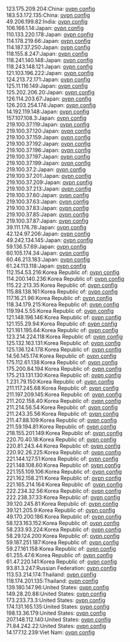 123.175.209.204:China: [ovpn config](vpn/123_175_209_204.ovpn)  
183.53.172.135:China: [ovpn config](vpn/183_53_172_135.ovpn)  
49.206.199.82:India: [ovpn config](vpn/49_206_199_82.ovpn)  
106.166.1.14:Japan: [ovpn config](vpn/106_166_1_14.ovpn)  
110.133.220.178:Japan: [ovpn config](vpn/110_133_220_178.ovpn)  
114.178.219.66:Japan: [ovpn config](vpn/114_178_219_66.ovpn)  
114.187.37.250:Japan: [ovpn config](vpn/114_187_37_250.ovpn)  
118.155.8.247:Japan: [ovpn config](vpn/118_155_8_247.ovpn)  
118.241.140.148:Japan: [ovpn config](vpn/118_241_140_148.ovpn)  
118.243.148.121:Japan: [ovpn config](vpn/118_243_148_121.ovpn)  
121.103.196.222:Japan: [ovpn config](vpn/121_103_196_222.ovpn)  
124.213.72.171:Japan: [ovpn config](vpn/124_213_72_171.ovpn)  
125.11.116.149:Japan: [ovpn config](vpn/125_11_116_149.ovpn)  
125.202.206.20:Japan: [ovpn config](vpn/125_202_206_20.ovpn)  
126.114.203.67:Japan: [ovpn config](vpn/126_114_203_67.ovpn)  
126.203.254.174:Japan: [ovpn config](vpn/126_203_254_174.ovpn)  
14.192.119.148:Japan: [ovpn config](vpn/14_192_119_148.ovpn)  
157.107.108.3:Japan: [ovpn config](vpn/157_107_108_3.ovpn)  
219.100.37.119:Japan: [ovpn config](vpn/219_100_37_119.ovpn)  
219.100.37.120:Japan: [ovpn config](vpn/219_100_37_120.ovpn)  
219.100.37.159:Japan: [ovpn config](vpn/219_100_37_159.ovpn)  
219.100.37.192:Japan: [ovpn config](vpn/219_100_37_192.ovpn)  
219.100.37.196:Japan: [ovpn config](vpn/219_100_37_196.ovpn)  
219.100.37.197:Japan: [ovpn config](vpn/219_100_37_197.ovpn)  
219.100.37.199:Japan: [ovpn config](vpn/219_100_37_199.ovpn)  
219.100.37.2:Japan: [ovpn config](vpn/219_100_37_2.ovpn)  
219.100.37.201:Japan: [ovpn config](vpn/219_100_37_201.ovpn)  
219.100.37.209:Japan: [ovpn config](vpn/219_100_37_209.ovpn)  
219.100.37.213:Japan: [ovpn config](vpn/219_100_37_213.ovpn)  
219.100.37.60:Japan: [ovpn config](vpn/219_100_37_60.ovpn)  
219.100.37.63:Japan: [ovpn config](vpn/219_100_37_63.ovpn)  
219.100.37.83:Japan: [ovpn config](vpn/219_100_37_83.ovpn)  
219.100.37.85:Japan: [ovpn config](vpn/219_100_37_85.ovpn)  
219.100.37.87:Japan: [ovpn config](vpn/219_100_37_87.ovpn)  
39.111.176.78:Japan: [ovpn config](vpn/39_111_176_78.ovpn)  
42.124.97.206:Japan: [ovpn config](vpn/42_124_97_206.ovpn)  
49.242.134.145:Japan: [ovpn config](vpn/49_242_134_145.ovpn)  
59.136.57.69:Japan: [ovpn config](vpn/59_136_57_69.ovpn)  
60.105.174.34:Japan: [ovpn config](vpn/60_105_174_34.ovpn)  
60.46.213.183:Japan: [ovpn config](vpn/60_46_213_183.ovpn)  
61.24.113.118:Japan: [ovpn config](vpn/61_24_113_118.ovpn)  
112.154.53.216:Korea Republic of: [ovpn config](vpn/112_154_53_216.ovpn)  
114.200.140.236:Korea Republic of: [ovpn config](vpn/114_200_140_236.ovpn)  
115.22.213.35:Korea Republic of: [ovpn config](vpn/115_22_213_35.ovpn)  
115.88.138.161:Korea Republic of: [ovpn config](vpn/115_88_138_161.ovpn)  
117.16.21.96:Korea Republic of: [ovpn config](vpn/117_16_21_96.ovpn)  
118.34.179.215:Korea Republic of: [ovpn config](vpn/118_34_179_215.ovpn)  
119.194.5.55:Korea Republic of: [ovpn config](vpn/119_194_5_55.ovpn)  
121.148.196.146:Korea Republic of: [ovpn config](vpn/121_148_196_146.ovpn)  
121.155.29.94:Korea Republic of: [ovpn config](vpn/121_155_29_94.ovpn)  
121.161.195.64:Korea Republic of: [ovpn config](vpn/121_161_195_64.ovpn)  
123.214.224.118:Korea Republic of: [ovpn config](vpn/123_214_224_118.ovpn)  
125.132.163.131:Korea Republic of: [ovpn config](vpn/125_132_163_131.ovpn)  
125.136.124.178:Korea Republic of: [ovpn config](vpn/125_136_124_178.ovpn)  
14.56.145.174:Korea Republic of: [ovpn config](vpn/14_56_145_174.ovpn)  
175.112.61.138:Korea Republic of: [ovpn config](vpn/175_112_61_138.ovpn)  
175.200.84.194:Korea Republic of: [ovpn config](vpn/175_200_84_194.ovpn)  
175.213.131.130:Korea Republic of: [ovpn config](vpn/175_213_131_130.ovpn)  
1.231.79.150:Korea Republic of: [ovpn config](vpn/1_231_79_150.ovpn)  
211.117.245.68:Korea Republic of: [ovpn config](vpn/211_117_245_68.ovpn)  
211.197.209.145:Korea Republic of: [ovpn config](vpn/211_197_209_145.ovpn)  
211.202.158.40:Korea Republic of: [ovpn config](vpn/211_202_158_40.ovpn)  
211.214.56.54:Korea Republic of: [ovpn config](vpn/211_214_56_54.ovpn)  
211.243.35.56:Korea Republic of: [ovpn config](vpn/211_243_35_56.ovpn)  
211.47.88.109:Korea Republic of: [ovpn config](vpn/211_47_88_109.ovpn)  
211.59.194.81:Korea Republic of: [ovpn config](vpn/211_59_194_81.ovpn)  
218.155.201.149:Korea Republic of: [ovpn config](vpn/218_155_201_149.ovpn)  
220.70.40.18:Korea Republic of: [ovpn config](vpn/220_70_40_18.ovpn)  
220.81.243.44:Korea Republic of: [ovpn config](vpn/220_81_243_44.ovpn)  
220.92.26.225:Korea Republic of: [ovpn config](vpn/220_92_26_225.ovpn)  
221.144.127.51:Korea Republic of: [ovpn config](vpn/221_144_127_51.ovpn)  
221.148.108.60:Korea Republic of: [ovpn config](vpn/221_148_108_60.ovpn)  
221.155.109.106:Korea Republic of: [ovpn config](vpn/221_155_109_106.ovpn)  
221.162.158.211:Korea Republic of: [ovpn config](vpn/221_162_158_211.ovpn)  
221.165.214.164:Korea Republic of: [ovpn config](vpn/221_165_214_164.ovpn)  
222.234.32.56:Korea Republic of: [ovpn config](vpn/222_234_32_56.ovpn)  
222.238.37.33:Korea Republic of: [ovpn config](vpn/222_238_37_33.ovpn)  
39.120.245.81:Korea Republic of: [ovpn config](vpn/39_120_245_81.ovpn)  
39.121.205.9:Korea Republic of: [ovpn config](vpn/39_121_205_9.ovpn)  
49.170.200.186:Korea Republic of: [ovpn config](vpn/49_170_200_186.ovpn)  
58.123.163.152:Korea Republic of: [ovpn config](vpn/58_123_163_152.ovpn)  
58.233.93.224:Korea Republic of: [ovpn config](vpn/58_233_93_224.ovpn)  
58.29.124.200:Korea Republic of: [ovpn config](vpn/58_29_124_200.ovpn)  
59.187.251.187:Korea Republic of: [ovpn config](vpn/59_187_251_187.ovpn)  
59.27.161.158:Korea Republic of: [ovpn config](vpn/59_27_161_158.ovpn)  
61.255.47.6:Korea Republic of: [ovpn config](vpn/61_255_47_6.ovpn)  
61.47.220.141:Korea Republic of: [ovpn config](vpn/61_47_220_141.ovpn)  
93.81.3.247:Russian Federation: [ovpn config](vpn/93_81_3_247.ovpn)  
113.53.214.174:Thailand: [ovpn config](vpn/113_53_214_174.ovpn)  
118.174.201.135:Thailand: [ovpn config](vpn/118_174_201_135.ovpn)  
139.180.147.96:United States: [ovpn config](vpn/139_180_147_96.ovpn)  
149.28.20.88:United States: [ovpn config](vpn/149_28_20_88.ovpn)  
173.233.73.3:United States: [ovpn config](vpn/173_233_73_3.ovpn)  
174.131.165.135:United States: [ovpn config](vpn/174_131_165_135.ovpn)  
198.13.36.179:United States: [ovpn config](vpn/198_13_36_179.ovpn)  
207.148.112.140:United States: [ovpn config](vpn/207_148_112_140.ovpn)  
71.84.242.22:United States: [ovpn config](vpn/71_84_242_22.ovpn)  
14.177.12.239:Viet Nam: [ovpn config](vpn/14_177_12_239.ovpn)  
